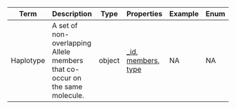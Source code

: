 |Term | Description | Type | Properties | Example | Enum|
| ---| ---| ---| ---| ---| --- |
| Haplotype | A set of non-overlapping Allele members that co-occur on the same molecule. | object | [_id](./_id.md), [members](./members.md), [type](./type.md) | NA | NA|
